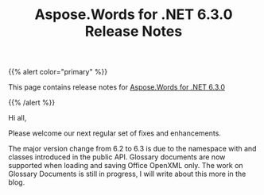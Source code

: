 ﻿---
title: Aspose.Words for .NET 6.3.0 Release Notes
articleTitle: Aspose.Words for .NET 6.3.0 Release Notes
linktitle: Aspose.Words for .NET 6.3.0 Release Notes
description: "Aspose.Words for .NET 6.3.0 Release Notes – learn about the latest updates and fixes."
type: docs
weight: 50
url: /net/aspose-words-for-net-6-3-0-release-notes/
---

{{% alert color="primary" %}}

This page contains release notes for [Aspose.Words for .NET 6.3.0](https://downloads.aspose.com/words/net/new-releases/aspose.words-for-.net-6.3.0/)

{{% /alert %}}

Hi all,

Please welcome our next regular set of fixes and enhancements.

The major version change from 6.2 to 6.3 is due to the namespace with and classes introduced in the public API. Glossary documents are now supported when loading and saving Office OpenXML only. The work on Glossary Documents is still in progress, I will write about this more in the blog.
